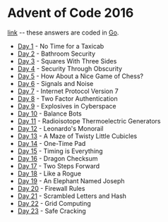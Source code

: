 # Advent of Code 2016

[link](https://adventofcode.com/2016) -- these answers are coded in [Go](../languages/Go.md).

- [Day 1](./01/README-01.md) - No Time for a Taxicab
- [Day 2](./02/README-02.md) - Bathroom Security
- [Day 3](./03/README-03.md) - Squares With Three Sides
- [Day 4](./04/README-04.md) - Security Through Obscurity
- [Day 5](./05/README-05.md) - How About a Nice Game of Chess?
- [Day 6](./06/README-06.md) - Signals and Noise
- [Day 7](./07/README-07.md) - Internet Protocol Version 7
- [Day 8](./08/README-08.md) - Two Factor Authentication
- [Day 9](./09/README-09.md) - Explosives in Cyberspace
- [Day 10](./10/README-10.md) - Balance Bots
- [Day 11](./11/README-11.md) - Radioisotope Thermoelectric Generators
- [Day 12](./12/README-12.md) - Leonardo's Monorail
- [Day 13](./13/README-13.md) - A Maze of Twisty Little Cubicles
- [Day 14](./14/README-14.md) - One-Time Pad
- [Day 15](./15/README-15.md) - Timing is Everything
- [Day 16](./16/README-16.md) - Dragon Checksum
- [Day 17](./17/README-17.md) - Two Steps Forward
- [Day 18](./18/README-18.md) - Like a Rogue
- [Day 19](./19/README-19.md) - An Elephant Named Joseph
- [Day 20](./20/README-20.md) - Firewall Rules
- [Day 21](./21/README-21.md) - Scrambled Letters and Hash
- [Day 22](./22/README-22.md) - Grid Computing
- [Day 23](./23/README-23.md) - Safe Cracking
